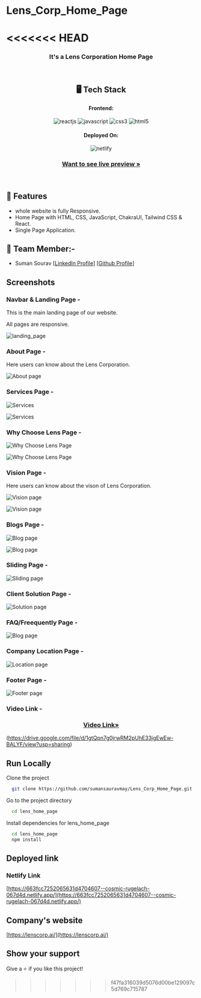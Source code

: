 # Lens_Corp_Home_Page

<<<<<<< HEAD
=======
<h3 align="center">It's a Lens Corporation Home Page</h3>

<br/>

<h2 align="center">🖥️ Tech Stack</h2>

<h4 align="center">Frontend:</h4>
<p align="center">
  <img src="https://img.shields.io/badge/React (18.2.0)-20232A?style=for-the-badge&logo=react&logoColor=61DAFB" alt="reactjs" />
  <img src="https://img.shields.io/badge/JavaScript-323330?style=for-the-badge&logo=javascript&logoColor=F7DF1E" alt="javascript" />
  <img src="https://img.shields.io/badge/CSS3-1572B6?style=for-the-badge&logo=css3&logoColor=white" alt="css3" />
  <img src="https://img.shields.io/badge/HTML5-E34F26?style=for-the-badge&logo=html5&logoColor=white" alt="html5" />
</p>

<h4 align="center">Deployed On:</h4>

<p align="center">
  <img src="https://i.postimg.cc/sgTZd54P/netlify.jpg" alt="netlify" />
</p>

<h3 align="center"><a href="https://663fcc7252065631d4704607--cosmic-rugelach-067d4d.netlify.app/"><strong>Want to see live preview »</strong></a></h3>

<br/>

## 🚀 Features
-   whole website is fully Responsive.
-   Home Page with HTML, CSS, JavaScript, ChakraUI, Tailwind CSS & React.
-   Single Page Application.


## 🚀 Team Member:-

-   Suman Sourav [[LinkedIn Profile](https://www.linkedin.com/in/suman-saurav-06896b231/)] [[Github Profile](https://github.com/sumansauravmay/)]


## Screenshots

### Navbar & Landing Page -

This is the main landing page of our website.

All pages are responsive.

![landing_page](https://i.postimg.cc/CLvrqfFV/Navbar-and-Landing.jpg)


### About Page -

Here users can know about the Lens Corporation.
 
 ![About page](https://i.postimg.cc/Dw8jdyZ4/About-us.jpg)

### Services Page -

![Services](https://i.postimg.cc/brmgkKfR/services1.jpg)

![Services](https://i.postimg.cc/26Vhg3sn/services3.jpg)

### Why Choose Lens Page -
![Why Choose Lens Page](https://i.postimg.cc/65QYt5Cb/why-choose-lens1.jpg)

![Why Choose Lens Page](https://i.postimg.cc/2SswQQMg/why-choose-lens2.jpg)

### Vision Page -

Here users can know about the vison of Lens Corporation.
 
 ![Vision page](https://i.postimg.cc/jjyhZWr2/our-vision.jpg)

 ![Vision page](https://i.postimg.cc/k49vZnnc/our-vision2.jpg)


### Blogs Page -
 
 ![Blog page](https://i.postimg.cc/GtmJLqTT/our-blog.jpg)

 ![Blog page](https://i.postimg.cc/Kjp7RBtq/our-blog2.jpg)

### Sliding Page -
 
 ![Sliding page](https://i.postimg.cc/2j07cRgQ/explore.jpg)

### Client Solution Page -
 
 ![Solution page](https://i.postimg.cc/T3gmXZNH/number.jpg)


 ### FAQ/Freequently Page -
 
 ![Blog page](https://i.postimg.cc/yNTZD0Hm/get-to-know.jpg)

### Company Location Page -
 
 ![Location page](https://i.postimg.cc/Kj1kpVgf/map.jpg)


### Footer Page -
 
 ![Footer page](https://i.postimg.cc/rwX0gfyG/footer.jpg)


### Video Link -

<h3 align="center"><a href="https://drive.google.com/file/d/1gtQpn7g0jrwRM2pUhE33jgEwEw-BALYF/view?usp=sharing"><strong>Video Link»</strong></a></h3>

(https://drive.google.com/file/d/1gtQpn7g0jrwRM2pUhE33jgEwEw-BALYF/view?usp=sharing)

## Run Locally

Clone the project

```bash
  git clone https://github.com/sumansauravmay/Lens_Corp_Home_Page.git
```

Go to the project directory

```bash
  cd lens_home_page

```

Install dependencies for lens_home_page

```bash
  cd lens_home_page
  npm install
```


## Deployed link

### Netlify Link

[https://663fcc7252065631d4704607--cosmic-rugelach-067d4d.netlify.app/](https://663fcc7252065631d4704607--cosmic-rugelach-067d4d.netlify.app/)


## Company's website

[https://lenscorp.ai/](https://lenscorp.ai/)



## Show your support

Give a ⭐️ if you like this project!
>>>>>>> f47fa316039d5076d00be129097c5d769c715787
